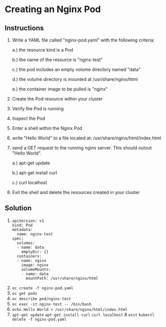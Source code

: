 # Creating an Nginx Pod

## Instructions

1. Write a YAML file called "nginx-pod.yaml" with the following criteria:

      a.) the resource kind is a Pod
      
      b.) the name of the resource is "nginx-test"
      
      c.) the pod includes an empty volume directory named "data"
      
      d.) the volume directory is mounted at /usr/share/nginx/html
      
      e.) the container image to be pulled is "nginx"
      
2. Create the Pod resource within your cluster
3. Verify the Pod is running
4. Inspect the Pod
5. Enter a shell within the Nginx Pod
6. write "Hello World" to a file located at: /usr/share/nginx/html/index.html
7. send a GET request to the running nginx server. This should outout "Hello World". 

      a.) apt-get update
      
      b.) apt-get install curl
      
      c.) curl localhost
8. Exit the shell and delete the resources created in your cluster
      
      
## Solution
 
1.
       apiVersion: v1
       kind: Pod
       metadata:
         name: nginx-test
       spec:
         volumes:
         - name: data
           emptyDir: {}
         containers:
         - name: nginx
           image: nginx
           volumeMounts:
           - name: data
             mountPath: /usr/share/nginx/html
                  
2. `oc create -f nginx-pod.yaml`
3. `oc get pods`
4. `oc describe pod/nginx-test`
5. `oc exec -it nginx-test -- /bin/bash`
6. `echo Hello World > /usr/share/nginx/html/index.html`
7. `apt-get update`
   `apt-get install curl`
   `curl localhost`
8 `exit` `kubectl delete -f nginx-pod.yaml`
